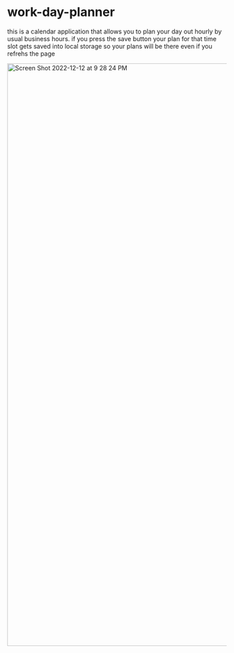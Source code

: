 # work-day-planner

this is a calendar application that allows you to plan your day out hourly by usual business hours.
if you press the save button your plan for that time slot gets saved into local storage so your
plans will be there even if you refrehs the page

<img width="1339" alt="Screen Shot 2022-12-12 at 9 28 24 PM" src="https://user-images.githubusercontent.com/55592486/207214418-f3d96a80-4b7e-40c3-8091-cccda078a2b4.png">

